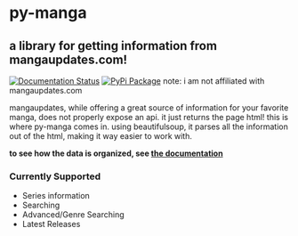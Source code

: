 # py-manga
## a library for getting information from mangaupdates.com!
[![Documentation Status](https://readthedocs.org/projects/py-manga/badge/?version=latest)](https://py-manga.readthedocs.io/en/latest/?badge=latest)
[![PyPi Package](https://img.shields.io/pypi/v/py-manga?color=dark-green&style=flat-square)](https://pypi.org/project/py-manga/)
note: i am not affiliated with mangaupdates.com

mangaupdates, while offering a great source of information for your favorite manga, does not properly expose an api. it just returns the page html!
this is where py-manga comes in. using beautifulsoup, it parses all the information out of the html, making it way easier to work with.

**to see how the data is organized, see [the documentation](https://py-manga.readthedocs.io/en/latest)**

### Currently Supported
- Series information
- Searching
- Advanced/Genre Searching
- Latest Releases
